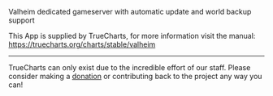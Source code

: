 Valheim dedicated gameserver with automatic update and world backup support

This App is supplied by TrueCharts, for more information visit the manual: https://truecharts.org/charts/stable/valheim

---

TrueCharts can only exist due to the incredible effort of our staff.
Please consider making a [donation](https://truecharts.org/docs/about/sponsor) or contributing back to the project any way you can!

